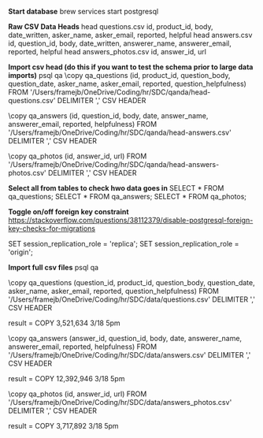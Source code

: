 **Start database**
brew services start postgresql

**Raw CSV Data Heads**
head questions.csv
id, product_id, body, date_written, asker_name, asker_email, reported, helpful
head answers.csv
id, question_id, body, date_written, answerer_name, answerer_email, reported, helpful
head answers_photos.csv
id, answer_id, url

**Import csv head (do this if you want to test the schema prior to large data imports)**
psql qa
\copy qa_questions (id, product_id, question_body, question_date, asker_name, asker_email, reported, question_helpfulness) FROM '/Users/framejb/OneDrive/Coding/hr/SDC/qanda/head-questions.csv' DELIMITER ',' CSV HEADER

\copy qa_answers (id, question_id, body, date, answer_name, answerer_email, reported, helpfulness) FROM '/Users/framejb/OneDrive/Coding/hr/SDC/qanda/head-answers.csv' DELIMITER ',' CSV HEADER

\copy qa_photos (id, answer_id, url) FROM '/Users/framejb/OneDrive/Coding/hr/SDC/qanda/head-answers-photos.csv' DELIMITER ',' CSV HEADER

**Select all from tables to check hwo data goes in**
SELECT * FROM qa_questions;
SELECT * FROM qa_answers;
SELECT * FROM qa_photos;


**Toggle on/off foreign key constraint**
https://stackoverflow.com/questions/38112379/disable-postgresql-foreign-key-checks-for-migrations

SET session_replication_role = 'replica';
SET session_replication_role = 'origin';


**Import full csv files**
psql qa

\copy qa_questions (question_id, product_id, question_body, question_date, asker_name, asker_email, reported, question_helpfulness) FROM '/Users/framejb/OneDrive/Coding/hr/SDC/data/questions.csv' DELIMITER ',' CSV HEADER

result = COPY 3,521,634  3/18 5pm

\copy qa_answers (answer_id, question_id, body, date, answerer_name, answerer_email, reported, helpfulness) FROM '/Users/framejb/OneDrive/Coding/hr/SDC/data/answers.csv' DELIMITER ',' CSV HEADER

result = COPY 12,392,946  3/18 5pm

\copy qa_photos (id, answer_id, url) FROM '/Users/framejb/OneDrive/Coding/hr/SDC/data/answers_photos.csv' DELIMITER ',' CSV HEADER

result = COPY 3,717,892    3/18 5pm

